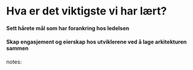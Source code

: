 # Hva er det viktigste vi har lært?

#### Sett hårete mål som har forankring hos ledelsen

#### Skap engasjement og eierskap hos utviklerene ved å lage arkitekturen sammen

notes:
